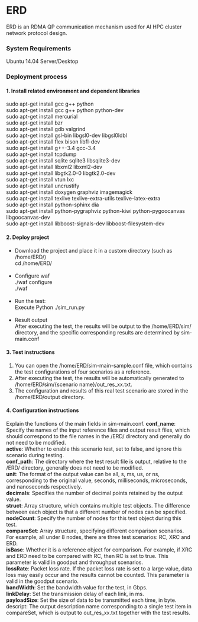 # ERD
ERD is an RDMA QP communication mechanism used for AI HPC cluster network protocol design.

### System Requirements
Ubuntu 14.04 Server/Desktop

### Deployment process
#### 1. Install related environment and dependent libraries
sudo apt-get install gcc g++ python  <br>
sudo apt-get install gcc g++ python python-dev  <br>
sudo apt-get install mercurial  <br>
sudo apt-get install bzr  <br>
sudo apt-get install gdb valgrind  <br>
sudo apt-get install gsl-bin libgsl0-dev libgsl0ldbl  <br>
sudo apt-get install flex bison libfl-dev  <br>
sudo apt-get install g++-3.4 gcc-3.4  <br>
sudo apt-get install tcpdump  <br>
sudo apt-get install sqlite sqlite3 libsqlite3-dev  <br>
sudo apt-get install libxml2 libxml2-dev  <br>
sudo apt-get install libgtk2.0-0 libgtk2.0-dev  <br>
sudo apt-get install vtun lxc  <br>
sudo apt-get install uncrustify  <br>
sudo apt-get install doxygen graphviz imagemagick  <br>
sudo apt-get install texlive texlive-extra-utils texlive-latex-extra  <br>
sudo apt-get install python-sphinx dia  <br>
sudo apt-get install python-pygraphviz python-kiwi python-pygoocanvas libgoocanvas-dev  <br>
sudo apt-get install libboost-signals-dev libboost-filesystem-dev  <br>

#### 2. Deploy project
* Download the project and place it in a custom directory (such as /home/ERD/)  <br>
cd /home/ERD/  <br>
  <br>
* Configure waf  <br>
./waf configure  <br>
./waf  <br>
  <br>
* Run the test:  <br>
Execute Python ./sim_run.py  <br>
  <br>
* Result output  <br>
After executing the test, the results will be output to the /home/ERD/sim/ directory, and the specific corresponding results are determined by sim-main.conf  <br>

#### 3. Test instructions
1) You can open the /home/ERD/sim-main-sample.conf file, which contains the test configurations of four scenarios as a reference.  <br>
2) After executing the test, the results will be automatically generated to /home/ERD/sim/{scenario name}/out_res_xx.txt.  <br>
3) The configuration and results of this real test scenario are stored in the /home/ERD/output directory.  <br>

#### 4. Configuration instructions
Explain the functions of the main fields in sim-main.conf.
**conf_name**: Specify the names of the input reference files and output result files, which should correspond to the file names in the /ERD/ directory and generally do not need to be modified.  <br>
**active**: Whether to enable this scenario test, set to false, and ignore this scenario during testing.  <br>
**conf_path**: The directory where the test result file is output, relative to the /ERD/ directory, generally does not need to be modified.  <br>
**unit**: The format of the output value can be all, s, ms, us, or ns, corresponding to the original value, seconds, milliseconds, microseconds, and nanoseconds respectively.  <br>
**decimals**: Specifies the number of decimal points retained by the output value.  <br>
**struct**: Array structure, which contains multiple test objects. The difference between each object is that a different number of nodes can be specified.  <br>
**nodeCount**: Specify the number of nodes for this test object during this test.  <br>
**compareSet**: Array structure, specifying different comparison scenarios. For example, all under 8 nodes, there are three test scenarios: RC, XRC and ERD.  <br>
**isBase**: Whether it is a reference object for comparison. For example, if XRC and ERD need to be compared with RC, then RC is set to true. This parameter is valid in goodput and throughput scenarios.  <br>
**lossRate**: Packet loss rate. If the packet loss rate is set to a large value, data loss may easily occur and the results cannot be counted. This parameter is valid in the goodput scenario.  <br>
**bandWidth**: Set the bandwidth value for the test, in Gbps.  <br>
**linkDelay**: Set the transmission delay of each link, in ms.  <br>
**payloadSize**: Set the size of data to be transmitted each time, in byte.  <br>
descript: The output description name corresponding to a single test item in compareSet, which is output to out_res_xx.txt together with the test results.  <br>
​
